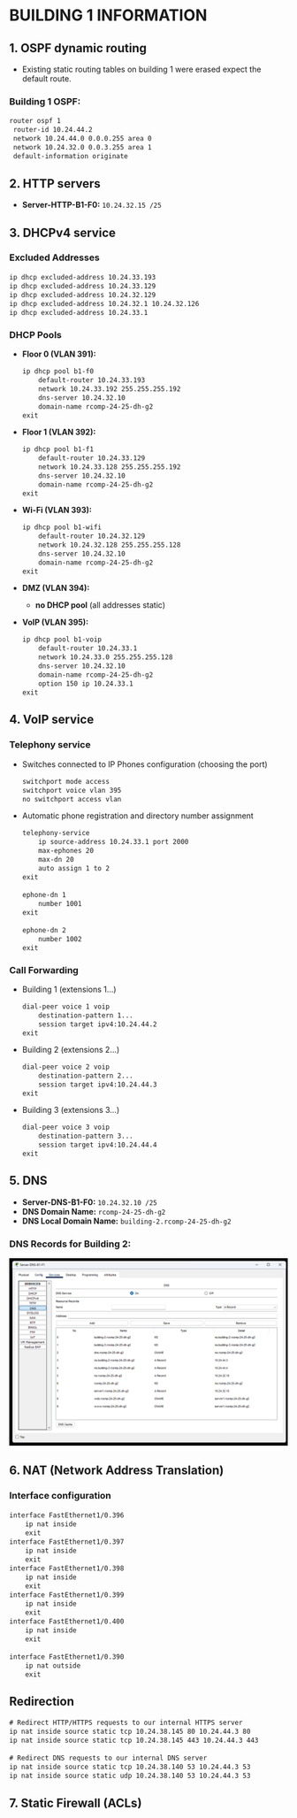 # BUILDING 1 INFORMATION

## 1. OSPF dynamic routing

- Existing static routing tables on building 1 were erased expect the default route.
### **Building 1 OSPF**:
  ```
  router ospf 1
   router-id 10.24.44.2
   network 10.24.44.0 0.0.0.255 area 0
   network 10.24.32.0 0.0.3.255 area 1
   default-information originate
  ```

## 2. HTTP servers

- **Server-HTTP-B1-F0:** `10.24.32.15 /25`

## 3. DHCPv4 service

### Excluded Addresses

```
ip dhcp excluded-address 10.24.33.193
ip dhcp excluded-address 10.24.33.129
ip dhcp excluded-address 10.24.32.129
ip dhcp excluded-address 10.24.32.1 10.24.32.126
ip dhcp excluded-address 10.24.33.1
```

### DHCP Pools

* **Floor 0 (VLAN 391):**

  ```
  ip dhcp pool b1-f0
      default-router 10.24.33.193
      network 10.24.33.192 255.255.255.192
      dns-server 10.24.32.10
      domain-name rcomp-24-25-dh-g2
  exit
  ```

* **Floor 1 (VLAN 392):**

  ```
  ip dhcp pool b1-f1
      default-router 10.24.33.129
      network 10.24.33.128 255.255.255.192
      dns-server 10.24.32.10
      domain-name rcomp-24-25-dh-g2
  exit
  ```

* **Wi-Fi (VLAN 393):**

  ```
  ip dhcp pool b1-wifi
      default-router 10.24.32.129
      network 10.24.32.128 255.255.255.128
      dns-server 10.24.32.10
      domain-name rcomp-24-25-dh-g2
  exit
  ```

* **DMZ (VLAN 394):**

    * **no DHCP pool** (all addresses static)

* **VoIP (VLAN 395):**

  ```
  ip dhcp pool b1-voip
      default-router 10.24.33.1
      network 10.24.33.0 255.255.255.128
      dns-server 10.24.32.10
      domain-name rcomp-24-25-dh-g2
      option 150 ip 10.24.33.1
  exit
  ```

## 4. VoIP service

### Telephony service

- Switches connected to IP Phones configuration (choosing the port)
    ```
    switchport mode access
    switchport voice vlan 395
    no switchport access vlan
    ```

* Automatic phone registration and directory number assignment

  ```
  telephony-service
      ip source-address 10.24.33.1 port 2000
      max-ephones 20
      max-dn 20
      auto assign 1 to 2
  exit

  ephone-dn 1
      number 1001
  exit

  ephone-dn 2
      number 1002
  exit
  ```

### Call Forwarding

- Building 1 (extensions 1...)
    ```
    dial-peer voice 1 voip
        destination-pattern 1...
        session target ipv4:10.24.44.2
    exit
    ```
- Building 2 (extensions 2...)
    ```
    dial-peer voice 2 voip
        destination-pattern 2...
        session target ipv4:10.24.44.3
    exit
    ```
- Building 3 (extensions 3...)
    ```
    dial-peer voice 3 voip
        destination-pattern 3...
        session target ipv4:10.24.44.4
    exit
    ```


## 5. DNS

- **Server-DNS-B1-F0:** `10.24.32.10 /25`
- **DNS Domain Name:** `rcomp-24-25-dh-g2`
- **DNS Local Domain Name:** `building-2.rcomp-24-25-dh-g2`

### **DNS Records for Building 2**:

![b1-dns-service](./b1-dns-service.png)

## 6. NAT (Network Address Translation)

### Interface configuration
```
interface FastEthernet1/0.396
    ip nat inside
    exit
interface FastEthernet1/0.397
    ip nat inside
    exit
interface FastEthernet1/0.398
    ip nat inside
    exit
interface FastEthernet1/0.399
    ip nat inside
    exit
interface FastEthernet1/0.400
    ip nat inside
    exit
    
interface FastEthernet1/0.390
    ip nat outside
    exit
```

## Redirection

```
# Redirect HTTP/HTTPS requests to our internal HTTPS server
ip nat inside source static tcp 10.24.38.145 80 10.24.44.3 80 
ip nat inside source static tcp 10.24.38.145 443 10.24.44.3 443 

# Redirect DNS requests to our internal DNS server
ip nat inside source static tcp 10.24.38.140 53 10.24.44.3 53
ip nat inside source static udp 10.24.38.140 53 10.24.44.3 53

```

## 7. Static Firewall (ACLs)

